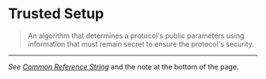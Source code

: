 # Trusted Setup
> An algorithm that determines a protocol's public parameters using information that must remain secret to ensure the protocol's security.
---

*See [Common Reference String](./common_reference_string.md)* and the note at the bottom of the page.